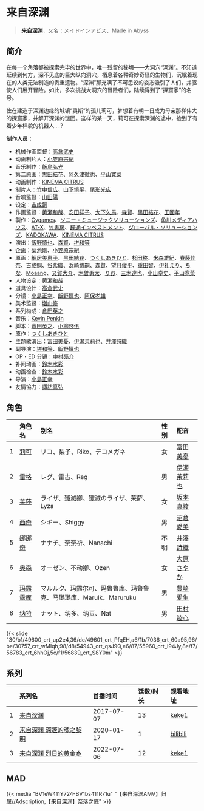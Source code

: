 # 来自深渊


> <u>**[来自深渊](https://bgm.tv/subject/203526)**</u>，又名：メイドインアビス、Made in Abyss

## 简介

在每一个角落都被探索完毕的世界中，唯一残留的秘境——大洞穴“深渊”。不知道延续到何方，深不见底的巨大纵向洞穴，栖息着各种奇妙奇怪的生物们，沉眠着现在的人类无法制造的贵重遗物。“深渊”那充满了不可思议的姿态吸引了人们，并驱使人们展开冒险。如此，多次挑战大洞穴的冒险者们，陆续得到了“探窟家”的名号。

住在建造于深渊边缘的城镇“奥斯”的孤儿莉可，梦想着有朝一日成为母亲那样伟大的探窟家，并解开深渊的谜团。这样的某一天，莉可在探索深渊的途中，捡到了有着少年样貌的机器人…？

**制作人员：**
- 机械作画监督：[高倉武史](https://bgm.tv/person/11711)
- 动画制片人：[小笠原宗紀](https://bgm.tv/person/29808)
- 音乐制作：[飯島弘光](https://bgm.tv/person/40522)
- 第二原画：[黒田結花](https://bgm.tv/person/14580)、[阿久津徹也](https://bgm.tv/person/46795)、[平山寛菜](https://bgm.tv/person/35699)
- 动画制作：[KINEMA CITRUS](https://bgm.tv/person/7563)
- 制片人：[竹中信広](https://bgm.tv/person/44483)、[山下愼平](https://bgm.tv/person/35936)、[尾形光広](https://bgm.tv/person/43280)
- 音响监督：[山田陽](https://bgm.tv/person/14196)
- 设定：[吉成鋼](https://bgm.tv/person/10006)
- 作画监督：[黄瀬和哉](https://bgm.tv/person/1192)、[安田祥子](https://bgm.tv/person/26264)、[大下久馬](https://bgm.tv/person/1720)、[森賢](https://bgm.tv/person/12707)、[黒田結花](https://bgm.tv/person/14580)、[王國年](https://bgm.tv/person/13926)
- 製作：[Cygames](https://bgm.tv/person/24925)、[ソニー・ミュージックソリューションズ](https://bgm.tv/person/28606)、[角川メディアハウス](https://bgm.tv/person/3699)、[AT-X](https://bgm.tv/person/230)、[竹書房](https://bgm.tv/person/2618)、[鐘通インベストメント](https://bgm.tv/person/54846)、[グローバル・ソリューションズ](https://bgm.tv/person/55701)、[KADOKAWA](https://bgm.tv/person/19306)、[KINEMA CITRUS](https://bgm.tv/person/7563)
- 演出：[飯野慎也](https://bgm.tv/person/23200)、[森賢](https://bgm.tv/person/12707)、[垪和等](https://bgm.tv/person/11400)
- 企画：[菊池剛](https://bgm.tv/person/34847)、[小笠原宗紀](https://bgm.tv/person/29808)
- 原画：[細居美恵子](https://bgm.tv/person/12049)、[黒田結花](https://bgm.tv/person/14580)、[つくしあきひと](https://bgm.tv/person/26157)、[杉田柊](https://bgm.tv/person/27816)、[米森雄紀](https://bgm.tv/person/38846)、[春藤佳奈](https://bgm.tv/person/26580)、[吉成鋼](https://bgm.tv/person/10006)、[谷紫織](https://bgm.tv/person/34228)、[浜崎博嗣](https://bgm.tv/person/1208)、[森賢](https://bgm.tv/person/12707)、[望月俊平](https://bgm.tv/person/42616)、[重田智](https://bgm.tv/person/11434)、[伊礼えり](https://bgm.tv/person/32333)、[ちな](https://bgm.tv/person/21409)、[Moaang](https://bgm.tv/person/36094)、[又賀大介](https://bgm.tv/person/12346)、[木曽勇太](https://bgm.tv/person/15688)、[りお](https://bgm.tv/person/21310)、[三木達也](https://bgm.tv/person/12237)、[小出卓史](https://bgm.tv/person/27273)、[平山寛菜](https://bgm.tv/person/35699)
- 人物设定：[黄瀬和哉](https://bgm.tv/person/1192)
- 道具设计：[高倉武史](https://bgm.tv/person/11711)
- 分镜：[小島正幸](https://bgm.tv/person/750)、[飯野慎也](https://bgm.tv/person/23200)、[阿保孝雄](https://bgm.tv/person/733)
- 美术监督：[増山修](https://bgm.tv/person/21629)
- 系列构成：[倉田英之](https://bgm.tv/person/375)
- 音乐：[Kevin Penkin](https://bgm.tv/person/10296)
- 脚本：[倉田英之](https://bgm.tv/person/375)、[小柳啓伍](https://bgm.tv/person/13615)
- 原作：[つくしあきひと](https://bgm.tv/person/26157)
- 主题歌演出：[富田美憂](https://bgm.tv/person/20701)、[伊瀬茉莉也](https://bgm.tv/person/4769)、[井澤詩織](https://bgm.tv/person/5642)
- 副导演：[垪和等](https://bgm.tv/person/11400)、[飯野慎也](https://bgm.tv/person/23200)
- OP・ED 分镜：[中村亮介](https://bgm.tv/person/3626)
- 补间动画：[鈴木水彩](https://bgm.tv/person/43418)
- 动画检查：[鈴木水彩](https://bgm.tv/person/43418)
- 导演：[小島正幸](https://bgm.tv/person/750)
- 友情協力：[諏訪真弘](https://bgm.tv/person/14178)

## 角色

|     |   角色名   |   别名  | 性别 |  配音  |
|:--- |:------  |:----      |:---  |:--   |
| 1 | [莉可](https://bgm.tv/character/49600) | リコ、梨子、Riko、デコメガネ | 女 | [富田美憂](https://bgm.tv/person/20701) |
| 2 | [雷格](https://bgm.tv/character/49601) | レグ、雷古、Reg | 男 | [伊瀬茉莉也](https://bgm.tv/person/4769) |
| 3 | [莱莎](https://bgm.tv/character/7036) | ライザ、殲滅卿、殲滅のライザ、莱萨、Lyza | 女 | [坂本真綾](https://bgm.tv/person/3877) |
| 4 | [西奇](https://bgm.tv/character/30757) | シギー、Shiggy | 男 | [沼倉愛美](https://bgm.tv/person/5824) |
| 5 | [娜娜奇](https://bgm.tv/character/54943) | ナナチ、奈奈祈、Nanachi | 不明 | [井澤詩織](https://bgm.tv/person/5642) |
| 6 | [奥森](https://bgm.tv/character/55960) | オーゼン、不动卿、Ozen | 女 | [大原さやか](https://bgm.tv/person/3890) |
| 7 | [玛露露库](https://bgm.tv/character/56783) | マルルク、玛露尔可、玛鲁鲁库、玛鲁鲁克、马璐璐库、Marulk、Maruruku | 男 | [豊崎愛生](https://bgm.tv/person/5001) |
| 8 | [纳特](https://bgm.tv/character/56839) | ナット、纳多、纳豆、Nat | 男 | [田村睦心](https://bgm.tv/person/5636) |

{{< slide "30/b1/49600_crt_up2e4,36/dc/49601_crt_PfqEH,a6/1b/7036_crt_60a95,96/be/30757_crt_wMIqh,98/d8/54943_crt_qsJ9Q,e6/87/55960_crt_I94Jy,8e/f7/56783_crt_6hhOj,5c/f1/56839_crt_S8Y0m" >}}

## 系列

|     | 系列名          | 首播时间       | 话数/时长 | 观看地址                                                      |
| :-- | :----------- | :--------- | :---- | :-------------------------------------------------------- |
| 1   |[来自深渊](https://bgm.tv/subject/203526)| 2017-07-07 | 13    | [keke1](https://www.keke1.app/play/22372-4-168129.html)   |
| 2   |[来自深渊 深邃的魂之黎明](https://bgm.tv/subject/230914)| 2020-01-17 | 1     | [bilibili](https://www.bilibili.com/bangumi/play/ss34543) |
| 3   |[来自深渊 烈日的黄金乡](https://bgm.tv/subject/298477)| 2022-07-06 | 12    | [keke1](https://www.keke1.app/play/27935-4-245219.html)   |


## MAD

{{< media  "BV1eW411Y724-BV1bs411R71u"
"【来自深渊AMV】归属//Adscription,【来自深渊】奈落之底"  >}}
